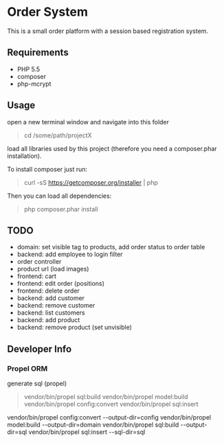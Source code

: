 # Order System
This is a small order platform with a session based registration system.

## Requirements
 * PHP 5.5
 * composer
 * php-mcrypt

## Usage
open a new terminal window and navigate into this folder

> cd /some/path/projectX

load all libraries used by this project
(therefore you need a composer.phar installation).

To install composer just run:

> curl -sS https://getcomposer.org/installer | php

Then you can load all dependencies:

> php composer.phar install

## TODO
 * domain: set visible tag to products, add order status to order table
 * backend: add employee to login filter
 * order controller
 * product url (load images)
 * frontend: cart
 * frontend: edit order (positions)
 * frontend: delete order
 * backend: add customer
 * backend: remove customer
 * backend: list customers
 * backend: add product
 * backend: remove product (set unvisible)

## Developer Info

### Propel ORM

generate sql (propel)

> vendor/bin/propel sql:build
> vendor/bin/propel model:build
> vendor/bin/propel config:convert
> vendor/bin/propel sql:insert


vendor/bin/propel config:convert --output-dir=config
vendor/bin/propel model:build --output-dir=domain
vendor/bin/propel sql:build --output-dir=sql
vendor/bin/propel sql:insert --sql-dir=sql
